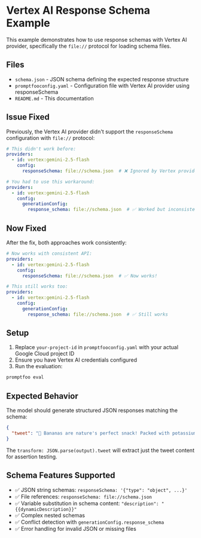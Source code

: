 # Vertex AI Response Schema Example

This example demonstrates how to use response schemas with Vertex AI provider, specifically the `file://` protocol for loading schema files.

## Files

- `schema.json` - JSON schema defining the expected response structure
- `promptfooconfig.yaml` - Configuration file with Vertex AI provider using responseSchema
- `README.md` - This documentation

## Issue Fixed

Previously, the Vertex AI provider didn't support the `responseSchema` configuration with `file://` protocol:

```yaml
# This didn't work before:
providers:
  - id: vertex:gemini-2.5-flash
    config:
      responseSchema: file://schema.json  # ❌ Ignored by Vertex provider

# You had to use this workaround:
providers:
  - id: vertex:gemini-2.5-flash
    config:
      generationConfig:
        response_schema: file://schema.json  # ✅ Worked but inconsistent
```

## Now Fixed

After the fix, both approaches work consistently:

```yaml
# Now works with consistent API:
providers:
  - id: vertex:gemini-2.5-flash
    config:
      responseSchema: file://schema.json  # ✅ Now works!

# This still works too:
providers:
  - id: vertex:gemini-2.5-flash
    config:
      generationConfig:
        response_schema: file://schema.json  # ✅ Still works
```

## Setup

1. Replace `your-project-id` in `promptfooconfig.yaml` with your actual Google Cloud project ID
2. Ensure you have Vertex AI credentials configured
3. Run the evaluation:

```bash
promptfoo eval
```

## Expected Behavior

The model should generate structured JSON responses matching the schema:

```json
{
  "tweet": "🍌 Bananas are nature's perfect snack! Packed with potassium and natural sweetness. #bananas #healthyeating"
}
```

The `transform: JSON.parse(output).tweet` will extract just the tweet content for assertion testing.

## Schema Features Supported

- ✅ JSON string schemas: `responseSchema: '{"type": "object", ...}'`
- ✅ File references: `responseSchema: file://schema.json`
- ✅ Variable substitution in schema content: `"description": "{{dynamicDescription}}"`
- ✅ Complex nested schemas
- ✅ Conflict detection with `generationConfig.response_schema`
- ✅ Error handling for invalid JSON or missing files

